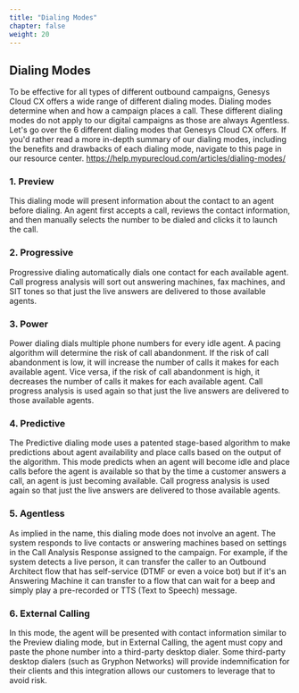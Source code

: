 ```yaml
---
title: "Dialing Modes"
chapter: false
weight: 20
---
```

## Dialing Modes
To be effective for all types of different outbound campaigns, Genesys Cloud CX offers a wide range of different dialing modes. Dialing modes determine when and how a campaign places a call. These different dialing modes do not apply to our digital campaigns as those are always Agentless. Let's go over the 6 different dialing modes that Genesys Cloud CX offers. If you'd rather read a more in-depth summary of our dialing modes, including the benefits and drawbacks of each dialing mode, navigate to this page in our resource center. https://help.mypurecloud.com/articles/dialing-modes/ 

### 1. Preview 
This dialing mode will present information about the contact to an agent before dialing. An agent first accepts a call, reviews the contact information, and then manually selects the number to be dialed and clicks it to launch the call.

### 2. Progressive 
Progressive dialing automatically dials one contact for each available agent. Call progress analysis will sort out answering machines, fax machines, and SIT tones so that just the live answers are delivered to those available agents.

### 3. Power
Power dialing dials multiple phone numbers for every idle agent. A pacing algorithm will determine the risk of call abandonment. If the risk of call abandonment is low, it will increase the number of calls it makes for each available agent. Vice versa, if the risk of call abandonment is high, it decreases the number of calls it makes for each available agent. Call progress analysis is used again so that just the live answers are delivered to those available agents.

### 4. Predictive 
The Predictive dialing mode uses a patented stage-based algorithm to make predictions about agent availability and place calls based on the output of the algorithm. This mode predicts when an agent will become idle and place calls before the agent is available so that by the time a customer answers a call, an agent is just becoming available. Call progress analysis is used again so that just the live answers are delivered to those available agents.

### 5. Agentless
As implied in the name, this dialing mode does not involve an agent. The system responds to live contacts or answering machines based on settings in the Call Analysis Response assigned to the campaign. For example, if the system detects a live person, it can transfer the caller to an Outbound Architect flow that has self-service (DTMF or even a voice bot) but if it's an Answering Machine it can transfer to a flow that can wait for a beep and simply play a pre-recorded or TTS (Text to Speech) message.

### 6. External Calling
In this mode, the agent will be presented with contact information similar to the Preview dialing mode, but in External Calling, the agent must copy and paste the phone number into a third-party desktop dialer. Some third-party desktop dialers (such as Gryphon Networks) will provide indemnification for their clients and this integration allows our customers to leverage that to avoid risk.